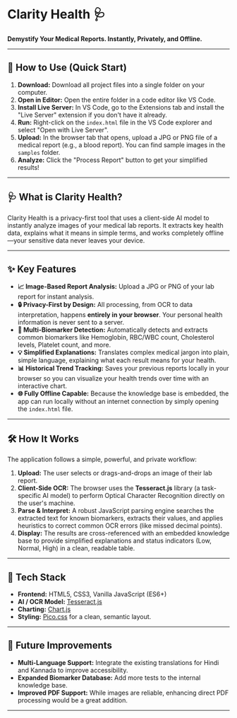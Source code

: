 # Clarity Health 🩺

**Demystify Your Medical Reports. Instantly, Privately, and Offline.**

---

## 🚀 How to Use (Quick Start)

1.  **Download:** Download all project files into a single folder on your computer.
2.  **Open in Editor:** Open the entire folder in a code editor like VS Code.
3.  **Install Live Server:** In VS Code, go to the Extensions tab and install the "Live Server" extension if you don't have it already. 
4.  **Run:** Right-click on the `index.html` file in the VS Code explorer and select "Open with Live Server".
5.  **Upload:** In the browser tab that opens, upload a JPG or PNG file of a medical report (e.g., a blood report). You can find sample images in the `samples` folder.
6.  **Analyze:** Click the "Process Report" button to get your simplified results!

---

## 🩺 What is Clarity Health?

Clarity Health is a privacy-first tool that uses a client-side AI model to instantly analyze images of your medical lab reports. It extracts key health data, explains what it means in simple terms, and works completely offline—your sensitive data never leaves your device.


---

## ✨ Key Features

* **📈 Image-Based Report Analysis:** Upload a JPG or PNG of your lab report for instant analysis.
* **🔒 Privacy-First by Design:** All processing, from OCR to data interpretation, happens **entirely in your browser**. Your personal health information is never sent to a server.
* **🔬 Multi-Biomarker Detection:** Automatically detects and extracts common biomarkers like Hemoglobin, RBC/WBC count, Cholesterol levels, Platelet count, and more.
* **💡 Simplified Explanations:** Translates complex medical jargon into plain, simple language, explaining what each result means for your health.
* **📊 Historical Trend Tracking:** Saves your previous reports locally in your browser so you can visualize your health trends over time with an interactive chart.
* **🌐 Fully Offline Capable:** Because the knowledge base is embedded, the app can run locally without an internet connection by simply opening the `index.html` file.

---

## 🛠️ How It Works

The application follows a simple, powerful, and private workflow:

1.  **Upload:** The user selects or drags-and-drops an image of their lab report.
2.  **Client-Side OCR:** The browser uses the **Tesseract.js** library (a task-specific AI model) to perform Optical Character Recognition directly on the user's machine.
3.  **Parse & Interpret:** A robust JavaScript parsing engine searches the extracted text for known biomarkers, extracts their values, and applies heuristics to correct common OCR errors (like missed decimal points).
4.  **Display:** The results are cross-referenced with an embedded knowledge base to provide simplified explanations and status indicators (Low, Normal, High) in a clean, readable table.

---

## 🚀 Tech Stack

* **Frontend:** HTML5, CSS3, Vanilla JavaScript (ES6+)
* **AI / OCR Model:** [Tesseract.js](https://tesseract.projectnaptha.com/)
* **Charting:** [Chart.js](https://www.chartjs.org/)
* **Styling:** [Pico.css](https://picocss.com/) for a clean, semantic layout.

---

## 🔮 Future Improvements

* **Multi-Language Support:** Integrate the existing translations for Hindi and Kannada to improve accessibility.
* **Expanded Biomarker Database:** Add more tests to the internal knowledge base.
* **Improved PDF Support:** While images are reliable, enhancing direct PDF processing would be a great addition.

---
